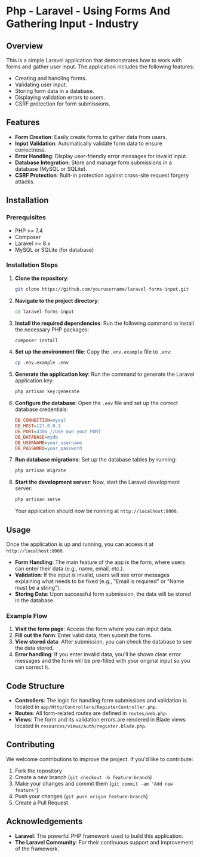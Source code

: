 #  Php - Laravel - Using Forms And Gathering Input - Industry

## Overview

This is a simple Laravel application that demonstrates how to work with forms and gather user input. The application includes the following features:

- Creating and handling forms.
- Validating user input.
- Storing form data in a database.
- Displaying validation errors to users.
- CSRF protection for form submissions.

## Features

- **Form Creation**: Easily create forms to gather data from users.
- **Input Validation**: Automatically validate form data to ensure correctness.
- **Error Handling**: Display user-friendly error messages for invalid input.
- **Database Integration**: Store and manage form submissions in a database (MySQL or SQLite).
- **CSRF Protection**: Built-in protection against cross-site request forgery attacks.

## Installation

### Prerequisites

- PHP >= 7.4
- Composer
- Laravel >= 8.x
- MySQL or SQLite (for database)

### Installation Steps

1. **Clone the repository**:
   ```bash
   git clone https://github.com/yourusername/laravel-forms-input.git
   ```

2. **Navigate to the project directory**:
   ```bash
   cd laravel-forms-input
   ```

3. **Install the required dependencies**:
   Run the following command to install the necessary PHP packages:
   ```bash
   composer install
   ```

4. **Set up the environment file**:
   Copy the `.env.example` file to `.env`:
   ```bash
   cp .env.example .env
   ```

5. **Generate the application key**:
   Run the command to generate the Laravel application key:
   ```bash
   php artisan key:generate
   ```

6. **Configure the database**:
   Open the `.env` file and set up the correct database credentials:
   ```ini
   DB_CONNECTION=mysql
   DB_HOST=127.0.0.1
   DB_PORT=3306 //Use own your PORT
   DB_DATABASE=mydb
   DB_USERNAME=your_username
   DB_PASSWORD=your_password
   ```

7. **Run database migrations**:
   Set up the database tables by running:
   ```bash
   php artisan migrate
   ```

8. **Start the development server**:
   Now, start the Laravel development server:
   ```bash
   php artisan serve
   ```

   Your application should now be running at `http://localhost:8000`.

## Usage

Once the application is up and running, you can access it at `http://localhost:8000`.

- **Form Handling**: The main feature of the app is the form, where users can enter their data (e.g., name, email, etc.).
- **Validation**: If the input is invalid, users will see error messages explaining what needs to be fixed (e.g., "Email is required" or "Name must be a string").
- **Storing Data**: Upon successful form submission, the data will be stored in the database.
  
### Example Flow

1. **Visit the form page**: Access the form where you can input data.
2. **Fill out the form**: Enter valid data, then submit the form.
3. **View stored data**: After submission, you can check the database to see the data stored.
4. **Error handling**: If you enter invalid data, you'll be shown clear error messages and the form will be pre-filled with your original input so you can correct it.

## Code Structure

- **Controllers**: The logic for handling form submissions and validation is located in `app/Http/Controllers/RegisterController.php`.
- **Routes**: All form-related routes are defined in `routes/web.php`.
- **Views**: The form and its validation errors are rendered in Blade views located in `resources/views/auth/register.blade.php`.

## Contributing

We welcome contributions to improve the project. If you'd like to contribute:

1. Fork the repository
2. Create a new branch (`git checkout -b feature-branch`)
3. Make your changes and commit them (`git commit -am 'Add new feature'`)
4. Push your changes (`git push origin feature-branch`)
5. Create a Pull Request

## Acknowledgements

- **Laravel**: The powerful PHP framework used to build this application.
- **The Laravel Community**: For their continuous support and improvement of the framework.
